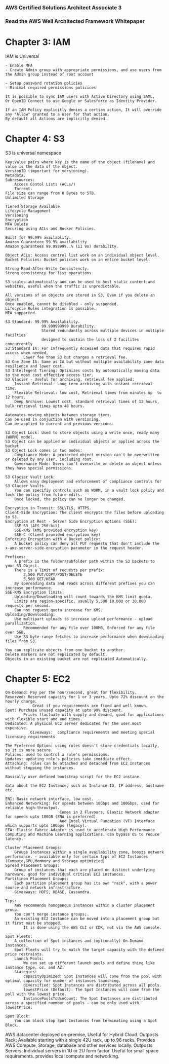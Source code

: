 ### AWS Certified Solutions Architect Associate 3 ###
### Read the AWS Well Architected Framework Whitepaper

# Chapter 3: IAM
IAM is Universal
<!-- # Securing Root Account -->
    - Enable MFA
    - Create Admin group with appropriate permissions, and use users from the Admin group instead of root account
<!-- # Best Practices -->
    - Setup password rotation policies
    - Minimal required permissions policices
<!-- # IAM Federation -->
    It is possible to sync IAM users with Active Directory using SAML,
    Or OpenID Connect to use Google or Salesforce as Identity Provider.
<!-- # Explicit Deny -->
    If an IAM Policy explicitly denies a certian action, It will override any "Allow" granted to a user for that action. 
    By default all Actions are implicitly denied.



# Chapter 4: S3
S3 is  universal namespace

<!-- S3 is object based, objects consist of -->
    Key:Value pairs where key is the name of the object (filename) and value is the data of the object. 
    VersionID (important for versioning).
    Metadata.
    Subresources:
        Access Contol Lists (ACLs/)
        Torrent.
    File size can range from 0 Bytes to 5TB.
    Unlimited Storage

<!-- S3 Features: -->
    Tiered Storage Available
    Lifecycle Management
    Versioning
    Encryption
    MFA Delete
    Securing using ACLs and Bucker Policies. 

<!-- S3 Guarantees from Amazon: -->
    Built for 99.99% availablity.
    Amazon Guaranteee 99.9% availability
    Amazon guarantees 99.999999..% (11 9s) durability. 

<!-- Securing S3 Buckets: -->
    Object ACLs: Access control list work on an individual object level.
    Bucket Policies: Bucket policies work on an entire bucket level.

<!-- S3 Data consistency: -->
    Strong Read-After-Write Consistencty.
    Strong consistency for list operations.

<!-- Static Content / Websites: -->
    S3 scales automatically and can be used to host static content and websites, useful when the traffic is unpredictable. 

<!-- Versioning Objects in S3: -->
    All versions of an objects are stored in S3, Even if you delete an object.
    Once enabled, cannot be disabled - only suspended.
    Lifecycle Rules integration is possible.
    MFA supported.

<!-- S3 Storage Classes: -->
    S3 Standard: 99.99% Availability.
                    99.999999999 Durability.
                    Stored redundantly across multiple devices in multiple facilties
                    designed to sustain the loss of 2 facilites concurrently
    S3 Standard IA: For Infrequently Accessed data that requires rapid access when needed, 
            Lower fee than S3 but charges a retrieval fee.
    S3 One Zone IA: Same as IA but without multiple availability zone data resilience and lower cost.
    S3 Intellegent Tiering: Optimizes costs by automatically moving data to the most cost effective access tier.
    S3 Glacier - Useful for archiving, retrieval fee applied:
        Instant Retrieval: Long term archiving with instant retrieval time.
        Flexible Retrieval: low cost, Retrieval times from minutes up  to 12 hours.
        Deep Archive: Lowest cost, standard retrieval times of 12 hours, bulk retrieval times upto 48 hours.

<!-- Lifecycle Management: -->
    Automates moving objects between storage tiers.
    Can be used in conjuction with versioning. 
    Can be applied to current and previous versions.

<!-- S3 Object Lock and Glacier Vault lock: -->
    S3 Object Lock: Used to store objects using a write once, ready many (WORM) model.
    S3 Object can be applied on individual objects or applied across the bucket.
    S3 Object Lock comes in two modes:
        Compliance Mode: A protected object version can't be overwritten or deleted by any user, including root.
        Governance Mode: Users can't overwrite or delete an object unless they have special permissions.

    S3 Glacier Vault Lock:
        Allows easy deployment and enforcement of compliance controls for S3 Glacier Vaults.
        You can specifiy controls such as WORM, in a vault lock policy and lock the policy from future edits.
        Once locked, the policy can no longer be changed.

<!-- Encrypting S3 Objects: -->
    Encryption in Transit: SSL\TLS, HTTPS.
    Client-Side Encryption: The client encrypts the files before uploading to S3.
    Encryption at Rest - Server Side Encryption options (SSE):
        SSE-S3 (AES 256-bit)
        SSE-KMS (KMS provided encryption key)
        SSE-C (Client provided encryption key)
    Enforcing Encryption with a Bucket policy:
        A bucket policy can deny all PUT requests that don't include the x-amz-server-side-encryption parameter in the request header.

<!-- S3 Performance optimization: -->
    Prefixes:
        A prefix is the folder/subfolder path within the S3 backets to your S3 Object.
        There is a limit of requests per prefix:
            3,500 PUT/COPY/POST/DELETE
            5,500 GET/HEAD
        By spereading data and reads across different prefixes you can increase performance.
    SSE-KMS Encryption limits:
        Uploading/Downloading will count towards the KMS limit quota.
        Limits are region-specific, usually 5,500 10,000 or 30,000 requests per second.
        Can not request quota increase for KMS.
    Uploading/Downloading:
        Use multipart uploads to increase upload performance - upload parallization.
            Recommended for any file over 100MB, Enforced for any file over 5GB.
        Use S3 byte-range fetches to increase performance when downloading files from S3.

<!-- S3 Replication: -->
    You can replicate objects from one bucket to another.
    Delete markers are not replicated by default.
    Objects in an existing bucket are not replicated Automatically.


# Chapter 5: EC2
<!-- EC2 Instance types: -->
    On-Demand: Pay per the hour/second, great for flexibility.
    Reserved: Reserved capacity for 1 or 3 years, Upto 72% discount on the hourly charge.
                Great if you requirements are fixed and well known.
    Spot: Purchase unused capacity at upto 90% discount. 
            Prices flactuate with supply and demand, good for applications with flexible start and end times.
    Dedicated: A physical EC2 server dedicated for the user.most expensive.
               Giveaways:  compliance requirements and meeting special licensing requirements

<!-- Roles: -->
    The Preferred Option: using roles doesn't store credentials locally, so it is more secure.
    Polices: used to control a role's permissions.
    Updates: updating role's policies take immidiate effect.
    Attaching: roles can be attached and detached from EC2 Instances without stopping the instances.

<!-- EC2 Userdata:  -->
    Basically user defined bootstrap script for the EC2 instane.
<!-- EC2 Metadata:  -->
    data about the EC2 Instance, such as Instance ID, IP address, hostname etc. 

<!-- Network devices in EC2: -->
    ENI: Basic network interface, low cost.
    Enhanced Networking: For speeds between 10Gbps and 100Gbps, used for reliable high-throutput.
                            Comes in 2 Flavours, Elastic Network adapter for speeds upto 100GB (ENA is preferred).
                            And Intel Virtual Funcation (VF) Interface which supports upto 10Gbps (legacy).
    EFA: Elastic Fabric Adapter is used to accelerate High Performance Computing and Machine Learning applications. can bypass OS to reduce latency.

<!-- Optimizing EC2 with Placement Groups -->
    Cluster Placement Groups:
        Groups Instances within a single availability zone, boosts network performance. - available only for certain typs of EC2 Instances (Compute,GPU,Memmory and Storage optimizied)
    Spread Placement Groups:
        Group of instances that each are placed on distinct underlying hardware. good for individual critical EC2 instances.
    Partitinon Placement Groups:
        Each partition placement group has its own "rack", with a power source and network infrastracture.
        Giveaways: HDFS, HBASE, Cassandra.

    Tips:
        AWS recommends homogenous instances within a cluster placement group.
        You can't merge instance groups;.
        An existing EC2 Instance can be moved into a placement group but it first must be stopped.
            It is done using the AWS CLI or CDK, not via the AWS console.
    
<!-- Spot Fleets  -->
    Spot Fleets:
        A collection of Spot instances and (optionally) On-Demand Instances.
        Spot Fleets will try to match the target capacity with the defined price restraints.
        Launch Pools:
            We can set up different launch pools and define thing like instance type, os, and AZ.
        Stategies:
            capacityOpimized: Spot Instances will come from the pool with optimal capacity for number of instances launching.
            diversified: Spot Instances are distributed across all pools.
            lowestPrice (Default): The Spot Instances will come from the poll with the lowest price.
            InstancePoolsToUseCount: The Spot Instances are distributed across a specified nunmber of pools - can be only used with lowestPrice.

    Spot Block:
        You can block stop Spot Instances from terminating using a Spot Block.

<!-- Outposts -->
AWS datacenter deployed on-premise, Useful for Hybrid Cloud.
    Outposts Rack: Available starting with a single 42U rack, up to 96 racks.
        Provides AWS Compute, Storage, database and other services locally.
    Outposts Servers: Individual servers in 1U or 2U form factor.
        Useful for small space requirements. provides local compute and networking.
